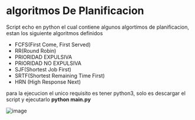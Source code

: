 # algoritmos De Planificacion
 Script echo en python el cual contiene algunos algortimos de planificacion, estan los siguiente algoritmos definidos
 - FCFS(First Come, First Served)
 - RR(Round Robin)
 - PRIORIDAD EXPULSIVA
 - PRIORIDAD NO EXPULSIVA
 - SJF(Shortest Job First)
 - SRTF(Shortest Remaining Time First)
 - HRN (High Response Next)

para la ejecucion el unico requisito es tener python3, solo es descargar el script y ejecutarlo **python main.py**
 
![image](https://user-images.githubusercontent.com/32054958/203845432-9d9e2f45-5077-46c3-b2c2-bc6a18c1dc10.png)

